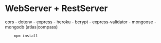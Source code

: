 # WebServer + RestServer

cors - dotenv - express - heroku - bcrypt - express-validator - mongoose - mongodb (atlas|compass)

```
    npm install
```
